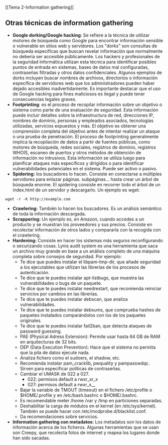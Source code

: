 [[Tema 2-Information gathering]]

## Otras técnicas de information gathering
+ **Google dorking/Google hacking**: Se refiere a la técnica de utilizar motores de búsqueda como Google para encontrar información sensible o vulnerable en sitios web y servidores. Los "dorks" son consultas de búsqueda específicas que buscan revelar información que normalmente no debería ser accesible públicamente. Los hackers y profesionales de la seguridad informática utilizan esta técnica para identificar posibles puntos de entrada en sistemas, bases de datos mal configuradas, contraseñas filtradas y otros datos confidenciales. Algunos ejemplos de dorks incluyen buscar nombres de archivos, directorios o información específica de servidores web que los administradores pueden haber dejado accesibles inadvertidamente. Es importante destacar que el uso de Google hacking para fines maliciosos es ilegal y puede tener consecuencias legales graves.
+ **Footprinting**: es el proceso de recopilar información sobre un objetivo o sistema como parte de una evaluación de seguridad. Esta información puede incluir detalles sobre la infraestructura de red, direcciones IP, nombres de dominio, personas y empleados asociados, tecnologías utilizadas, servicios expuestos y más. El objetivo es obtener una comprensión completa del objetivo antes de intentar realizar un ataque o una prueba de penetración. El proceso de footprinting generalmente implica la recopilación de datos a partir de fuentes públicas, como motores de búsqueda, redes sociales, registros de dominio, registros WHOIS, escaneo de puertos y otros métodos de obtención de información no intrusivos. Esta información se utiliza luego para planificar ataques más específicos y dirigidos o para identificar vulnerabilidades potenciales en el sistema. Puede ser activo o pasivo.
+ **Spidering:** los buscadores lo hacen. Consiste en conectarse a múltiples servidores para enlazar páginas. subpáginas... hasta crear un árbol de búsqueda enorme. El spidering consiste en recorrer todo el árbol de un index.html de un servidor y descargarlo. Un ejemplo es wget:
```
wget -r -K http://example.com
```
+ **Crawlering:** También lo hacen los buscadores. Es un análisis semántico de toda la información descargada.
+ **Scrappering:** Un ejemplo es, en Amazon, cuando accedes a un producto y se muestran los proveedores y sus precios. Consiste en recolectar información de otros lados y compararla con la recogida con el crawlering.
+ **Hardening:** Consiste en hacer los sistemas más seguros reconfigurando o securizando cosas. Lynis audit system es una herramienta que saca un archivo muy grande en base a un análisis completo de una máquina completa sobre consejos de seguridad. Por ejemplo:
	+ Te dice que puedes instalar el libpam-tmp-dir, que añade seguridad a los ejecutables que utilizan las librerías de los procesos de autenticación.
	+ Te dice que te puedes instalar apt-listbugs, que muestra las vulnerabilidades o bugs de un paquete.
	+ Te dice que te puedes instalar needrestart, que recomienda reiniciar servicios por cambios en las librerías.
	+ Te dice que te puedes instalar debscan, que analiza vulnerabilidades.
	+ Te dice que te puedes instalar debsums, que comprueba hashes de paquetes instalados comparándolos con los de los paquetes originales.
	+ Te dice que te puedes instalar fail2ban, que detecta ataques de password guessing.
	+ PAE (Physical Adress Extension): Permite usar hasta 64 GB de RAM en arquitecturas de 32 bits.
	+ DEP (Data Execution Prevention): Hace que el sistema no permita que la pila de datos ejecute nada.
	+ Analiza fichero como el sudoers, el shadow, etc.
	+ Recomienda instalar pam_cracklib, pwquality y pampasswdqc. Sirven para especificar políticas de contraseñas.
	+ Cambiar el UMASK de 022 a 027. 
		+ 022: permisos default a rwxr_xr_x
		+ 027: permisos default a rwxr_x__
	+ Bajar la variable de TMOUT (timeout) en el fichero /etc/profile o $HOME/.profile y en /etc/bash.bashrc o $HOME/.bashrc.
	+ Es recomendable meter /home /var y /tmp en particiones separadas.
	+ Deshabilitar la carga de módulos en el kernel (en /etc/sys/kernel). También se puede hacer con /etc/modprobe.d/blacklist.conf.
	+ Da recomendaciones sobre servicios.
+ **Information gathering con metadatos:** Los metadatos son los datos de información acerca de los ficheros. Algunas herramientas que se usan son Creepy, que recolecta fotos de internet y mapea los lugares donde han sido sacadas.
